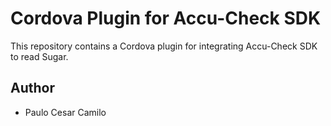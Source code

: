 # Cordova Plugin for Accu-Check SDK

This repository contains a Cordova plugin for integrating Accu-Check SDK to read Sugar.

## Author

- Paulo Cesar Camilo